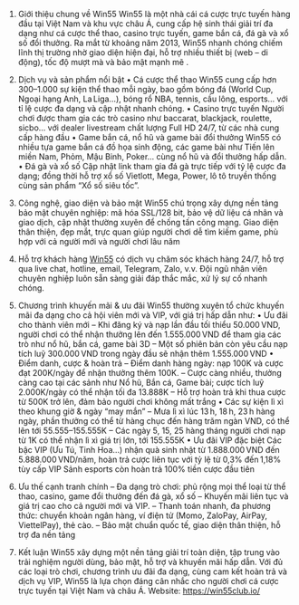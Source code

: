 1. Giới thiệu chung về Win55
Win55 là một nhà cái cá cược trực tuyến hàng đầu tại Việt Nam và khu vực châu Á, cung cấp hệ sinh thái giải trí đa dạng như cá cược thể thao, casino trực tuyến, game bắn cá, đá gà và xổ số đổi thưởng.
 Ra mắt từ khoảng năm 2013, Win55 nhanh chóng chiếm lĩnh thị trường nhờ giao diện hiện đại, hỗ trợ nhiều thiết bị (web – di động), tốc độ mượt mà và bảo mật mạnh mẽ .
2. Dịch vụ và sản phẩm nổi bật
• Cá cược thể thao
Win55 cung cấp hơn 300–1.000 sự kiện thể thao mỗi ngày, bao gồm bóng đá (World Cup, Ngoại hạng Anh, La Liga…), bóng rổ NBA, tennis, cầu lông, esports… với tỉ lệ cược đa dạng và cập nhật nhanh chóng.
• Casino trực tuyến
Người chơi được tham gia các trò casino như baccarat, blackjack, roulette, sicbo… với dealer livestream chất lượng Full HD 24/7, từ các nhà cung cấp hàng đầu • Game bắn cá, nổ hũ và game bài đổi thưởng
Win55 có nhiều tựa game bắn cá đồ họa sinh động, các game bài như Tiến lên miền Nam, Phỏm, Mậu Binh, Poker… cùng nổ hũ và đổi thưởng hấp dẫn.
• Đá gà và xổ số
Cập nhật link tham gia đá gà trực tiếp với tỷ lệ cược đa dạng; đồng thời hỗ trợ xổ số Vietlott, Mega, Power, lô tô truyền thống cùng sản phẩm “Xổ số siêu tốc”.

3. Công nghệ, giao diện và bảo mật
Win55 chú trọng xây dựng nền tảng bảo mật chuyên nghiệp: mã hóa SSL/128 bit, bảo vệ dữ liệu cá nhân và giao dịch, cập nhật thường xuyên để chống tấn công mạng.
 Giao diện thân thiện, đẹp mắt, trực quan giúp người chơi dễ tìm kiếm game, phù hợp với cả người mới và người chơi lâu năm
4. Hỗ trợ khách hàng
[Win55](https://) có dịch vụ chăm sóc khách hàng 24/7, hỗ trợ qua live chat, hotline, email, Telegram, Zalo, v.v. Đội ngũ nhân viên chuyên nghiệp luôn sẵn sàng giải đáp thắc mắc, xử lý sự cố nhanh chóng.
5. Chương trình khuyến mãi & ưu đãi
Win55 thường xuyên tổ chức khuyến mãi đa dạng cho cả hội viên mới và VIP, với giá trị hấp dẫn như:
• Ưu đãi cho thành viên mới
– Khi đăng ký và nạp lần đầu tối thiểu 50.000 VND, người chơi có thể nhận thưởng lên đến 1.555.000 VND để tham gia các trò như nổ hũ, bắn cá, game bài 3D
 – Một số phiên bản còn yêu cầu nạp tích luỹ 300.000 VND trong ngày đầu sẽ nhận thêm 1.555.000 VND • Điểm danh, cược & hoàn trả
– Điểm danh hàng ngày: nạp 100K và cược đạt 200K/ngày để nhận thưởng thêm 100K.
 – Cược càng nhiều, thưởng càng cao tại các sảnh như Nổ hũ, Bắn cá, Game bài; cược tích luỹ 2.000K/ngày có thể nhận tối đa 13.888K
 – Hỗ trợ hoàn trả khi thua cược từ 500K trở lên, đảm bảo người chơi không mất trắng 
• Các sự kiện lì xì theo khung giờ & ngày “may mắn”
– Mưa lì xì lúc 13 h, 18 h, 23 h hàng ngày, phần thưởng có thể từ hàng chục đến hàng trăm ngàn VND, có thể lên tới 55.555–155.555K
 – Các ngày 5, 15, 25 hàng tháng người chơi nạp từ 1K có thể nhận lì xì giá trị lớn, tới 155.555K 
• Ưu đãi VIP đặc biệt
Các bậc VIP (Ưu Tú, Tinh Hoa…) nhận quà sinh nhật từ 1.888.000 VND đến 5.888.000 VND/năm, hoàn trả cược liên tục với tỷ lệ từ 0,3% đến 1,18% tùy cấp VIP
 Sảnh esports còn hoàn trả 100% tiền cược đầu tiên 
6. Ưu thế cạnh tranh chính
– Đa dạng trò chơi: phủ rộng mọi thể loại từ thể thao, casino, game đổi thưởng đến đá gà, xổ số 
 – Khuyến mãi liên tục và giá trị cao cho cả người mới và VIP.
 – Thanh toán nhanh, đa phương thức: chuyển khoản ngân hàng, ví điện tử (Momo, ZaloPay, AirPay, ViettelPay), thẻ cào.
 – Bảo mật chuẩn quốc tế, giao diện thân thiện, hỗ trợ đa nền tảng 
7. Kết luận
Win55 xây dựng một nền tảng giải trí toàn diện, tập trung vào trải nghiệm người dùng, bảo mật, hỗ trợ và khuyến mãi hấp dẫn. Với đủ các loại trò chơi, chương trình ưu đãi đa dạng, cùng cam kết hoàn trả và dịch vụ VIP, Win55 là lựa chọn đáng cân nhắc cho người chơi cá cược trực tuyến tại Việt Nam và châu Á.
Website: https://win55club.io/ 
